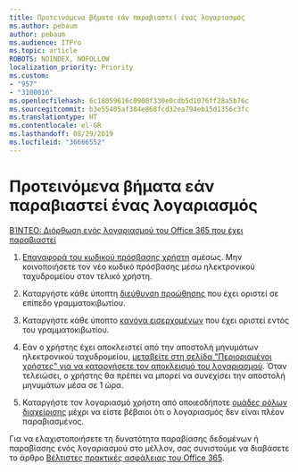 ```yaml
---
title: Προτεινόμενα βήματα εάν παραβιαστεί ένας λογαριασμός
ms.author: pebaum
author: pebaum
ms.audience: ITPro
ms.topic: article
ROBOTS: NOINDEX, NOFOLLOW
localization_priority: Priority
ms.custom:
- "957"
- "3100016"
ms.openlocfilehash: 6c18059616c0900f330e0cdb5d1076ff28a5b76c
ms.sourcegitcommit: b3e55405af384e868fcd32ea794eb15d1356c3fc
ms.translationtype: HT
ms.contentlocale: el-GR
ms.lasthandoff: 08/29/2019
ms.locfileid: "36666552"
---
```

# <a name="recommended-steps-to-take-if-an-account-is-compromised"></a>Προτεινόμενα βήματα εάν παραβιαστεί ένας λογαριασμός

[ΒΊΝΤΕΟ: Διόρθωση ενός λογαριασμού του Office 365 που έχει παραβιαστεί](https://www.microsoft.com/videoplayer/embed/RE2jvOb?pid=ocpVideo0-innerdiv-oneplayer&amp;postJsllMsg=true&amp;maskLevel=20&amp;autoplay=true)
  
1. [Επαναφορά του κωδικού πρόσβασης χρήστη](https://support.office.com/article/7a5d073b-7fae-4aa5-8f96-9ecd041aba9c) αμέσως. Μην κοινοποιήσετε τον νέο κωδικό πρόσβασης μέσω ηλεκτρονικού ταχυδρομείου στον τελικό χρήστη.

2. Καταργήστε κάθε ύποπτη [διεύθυνση προώθησης](https://support.office.com/article/ab5eb117-0f22-4fa7-a662-3a6bdb0add74) που έχει οριστεί σε επίπεδο γραμματοκιβωτίου.

3. Καταργήστε κάθε ύποπτο [κανόνα εισερχομένων](https://support.office.com/article/1433E3A0-7FB0-4999-B536-50E05CB67FED) που έχει οριστεί εντός του γραμματοκιβωτίου.

4. Εάν ο χρήστης έχει αποκλειστεί από την αποστολή μηνυμάτων ηλεκτρονικού ταχυδρομείου, [μεταβείτε στη σελίδα "Περιορισμένοι χρήστες" για να καταργήσετε τον αποκλεισμό του λογαριασμού](https://protection.office.com/?hash=/restrictedusers). Όταν τελειώσει, ο χρήστης θα πρέπει να μπορεί να συνεχίσει την αποστολή μηνυμάτων μέσα σε 1 ώρα.

5. Καταργήστε τον λογαριασμό χρήστη από οποιεσδήποτε [ομάδες ρόλων διαχείρισης](https://support.office.com/article/eac4d046-1afd-4f1a-85fc-8219c79e1504) μέχρι να είστε βέβαιοι ότι ο λογαριασμός δεν είναι πλέον παραβιασμένος.

Για να ελαχιστοποιήσετε τη δυνατότητα παραβίασης δεδομένων ή παραβίασης ενός λογαριασμού στο μέλλον, σας συνιστούμε να διαβάσετε το άρθρο [Βέλτιστες πρακτικές ασφάλειας του Office 365](https://support.office.com/article/9295e396-e53d-49b9-ae9b-0b5828cdedc3).
  